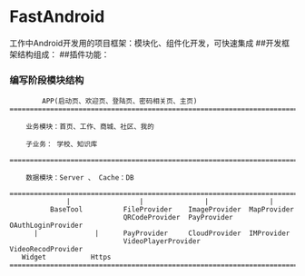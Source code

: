 # FastAndroid
工作中Android开发用的项目框架：模块化、组件化开发，可快速集成
##开发框架结构组成：
##插件功能：

### 编写阶段模块结构

            APP(启动页、欢迎页、登陆页、密码相关页、主页)
    ================================================================================

        业务模块：首页、工作、商城、社区、我的

        子业务： 学校、知识库

    ===============================================================================

        数据模块：Server 、 Cache：DB

    ===============================================================================
                  |                 |               |               |
              BaseTool          FileProvider    ImageProvider  MapProvider
                                QRCodeProvider  PayProvider    OAuthLoginProvider
          |              |      PayProvider     CloudProvider  IMProvider
                                VideoPlayerProvider            VideoRecodProvider
       Widget           Https
    ===============================================================================

